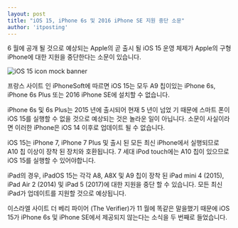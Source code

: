 ```yaml
---
layout: post
title: "iOS 15, iPhone 6s 및 2016 iPhone SE 지원 중단 소문"
author: 'itposting'
---
```



6 월에 공개 될 것으로 예상되는 Apple의 곧 출시 될 iOS 15 운영 체제가 Apple의 구형 iPhone에 대한 지원을 중단한다는 소문이 있습니다.

![iOS 15 icon mock banner](https://images.macrumors.com/t/tyIxGPFn67UYSZLHY9KEiQdTzPg=/2500x0/filters:no_upscale():quality(90)/article-new/2021/01/iOS-15-icon-mock-banner.jpg)

프랑스 사이트 인 iPhoneSoft에 따르면 ‌iOS 15‌는 모두 A9 칩이있는 iPhone 6s, ‌iPhone‌ 6s Plus 또는 2016 iPhone SE에 설치할 수 없습니다.

‌iPhone‌ 6s 및 6s Plus는 2015 년에 출시되어 현재 5 년이 넘었 기 때문에 스마트 폰이 ‌iOS 15‌를 실행할 수 없을 것으로 예상되는 것은 놀라운 일이 아닙니다.
 소문이 사실이라면 이러한 iPhone은 iOS 14 이후로 업데이트 될 수 없습니다.

‌iOS 15‌는 ‌iPhone‌ 7, ‌iPhone‌ 7 Plus 및 출시 된 모든 최신 iPhone에서 실행되므로 A10 칩 이상이 장착 된 장치와 호환됩니다.
 7 세대 iPod touch에는 A10 칩이 있으므로 ‌iOS 15‌를 실행할 수 있어야합니다.

iPad의 경우, iPadOS 15는 각각 A8, A8X 및 A9 칩이 장착 된 iPad mini 4 (2015), iPad Air 2 (2014) 및 ‌iPad‌ 5 (2017)에 대한 지원을 중단 할 수 있습니다.
 모든 최신 iPad가 업데이트를 지원할 것으로 예상됩니다.

이스라엘 사이트 더 베리 파이어 (The Verifier)가 11 월에 똑같은 말을했기 때문에 ‌iOS 15‌가 ‌iPhone‌ 6s 및 ‌iPhone SE‌에서 제공되지 않는다는 소식을 두 번째로 들었습니다.